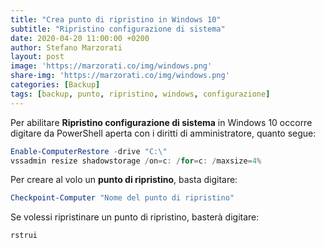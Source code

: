 ```yaml
---
title: "Crea punto di ripristino in Windows 10"
subtitle: "Ripristino configurazione di sistema"
date: 2020-04-20 11:00:00 +0200
author: Stefano Marzorati
layout: post
image: 'https://marzorati.co/img/windows.png'
share-img: 'https://marzorati.co/img/windows.png'
categories: [Backup]
tags: [backup, punto, ripristino, windows, configurazione]
---
```

Per abilitare **Ripristino configurazione di sistema** in Windows 10 occorre digitare da PowerShell aperta con i diritti di amministratore, quanto segue:   

~~~powershell
Enable-ComputerRestore -drive "C:\"
vssadmin resize shadowstorage /on=c: /for=c: /maxsize=4%
~~~

Per creare al volo un **punto di ripristino**, basta digitare:   

~~~powershell
Checkpoint-Computer "Nome del punto di ripristino"
~~~

Se volessi ripristinare un punto di ripristino, basterà digitare:   

~~~powershell
rstrui
~~~